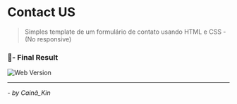 <h1>Contact US</h1>

<blockquote>Simples template de um formulário de contato usando HTML e CSS - (No responsive)</blockquote>

### 🎇- Final Result
<img src="https://cdn.discordapp.com/attachments/806992733826318379/915594255102279720/Form_Contato.png" alt="Web Version"/>

---
<cite>- by <em>Cainã_Kin</em></cite>
